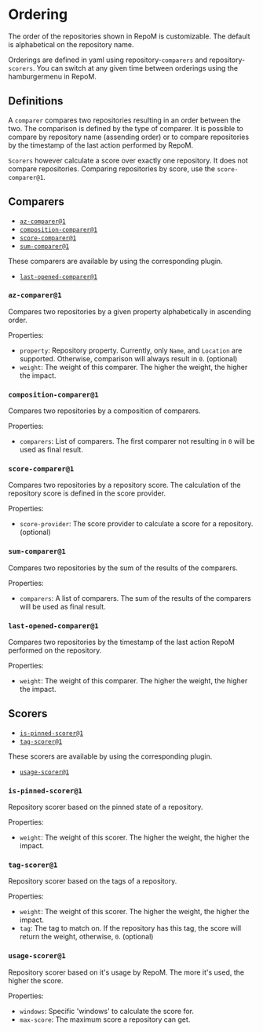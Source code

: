 # Ordering

The order of the repositories shown in RepoM is customizable. The default is alphabetical on the repository name.

Orderings are defined in yaml using repository-`comparers` and repository-`scorers`. You can switch at any given time between orderings using the hamburgermenu in RepoM.

## Definitions

A `comparer` compares two repositories resulting in an order between the two. The comparison is defined by the type of comparer. It is possible to compare by repository name (assending order) or to compare repositories by the timestamp of the last action performed by RepoM.

`Scorers` however calculate a score over exactly one repository. It does not compare repositories. Comparing repositories by score, use the `score-comparer@1`.

## Comparers

- [`az-comparer@1`](#az-comparer1)<!-- include: RepositoriesComparerConfigurationTests.CoreComparersMarkdown.verified.md -->
- [`composition-comparer@1`](#composition-comparer1)
- [`score-comparer@1`](#score-comparer1)
- [`sum-comparer@1`](#sum-comparer1)

These comparers are available by using the corresponding plugin.
- [`last-opened-comparer@1`](#last-opened-comparer1)

### `az-comparer@1`

Compares two repositories by a given property alphabetically in ascending order.<!-- include: RepositoriesComparerConfigurationTests.DocsRepositoriesComparerConfiguration_AlphabetComparerConfigurationV1.verified.md -->

Properties:

- `property`: Repository property. Currently, only `Name`, and `Location` are supported. Otherwise, comparison will always result in `0`. (optional)
- `weight`: The weight of this comparer. The higher the weight, the higher the impact.<!-- endInclude -->

### `composition-comparer@1`

Compares two repositories by a composition of comparers.<!-- include: RepositoriesComparerConfigurationTests.DocsRepositoriesComparerConfiguration_CompositionComparerConfigurationV1.verified.md -->

Properties:

- `comparers`: List of comparers. The first comparer not resulting in `0` will be used as final result.<!-- endInclude -->

### `score-comparer@1`

Compares two repositories by a repository score. The calculation of the repository score is defined in the score provider.<!-- include: RepositoriesComparerConfigurationTests.DocsRepositoriesComparerConfiguration_ScoreComparerConfigurationV1.verified.md -->

Properties:

- `score-provider`: The score provider to calculate a score for a repository. (optional)<!-- endInclude -->

### `sum-comparer@1`

Compares two repositories by the sum of the results of the comparers.<!-- include: RepositoriesComparerConfigurationTests.DocsRepositoriesComparerConfiguration_SumComparerConfigurationV1.verified.md -->

Properties:

- `comparers`: A list of comparers. The sum of the results of the comparers will be used as final result.<!-- endInclude -->

### `last-opened-comparer@1`

Compares two repositories by the timestamp of the last action RepoM performed on the repository.<!-- include: RepositoriesComparerConfigurationTests.DocsRepositoriesComparerConfiguration_LastOpenedConfigurationV1.verified.md -->

Properties:

- `weight`: The weight of this comparer. The higher the weight, the higher the impact.<!-- endInclude -->
<!-- endInclude -->

## Scorers

- [`is-pinned-scorer@1`](#is-pinned-scorer1)<!-- include: RepositoriesScorerConfigurationTests.CoreScorersMarkdown.verified.md -->
- [`tag-scorer@1`](#tag-scorer1)

These scorers are available by using the corresponding plugin.
- [`usage-scorer@1`](#usage-scorer1)

### `is-pinned-scorer@1`

Repository scorer based on the pinned state of a repository.<!-- include: RepositoriesScorerConfigurationTests.DocsRepositoriesScorerConfiguration_IsPinnedScorerConfigurationV1.verified.md -->

Properties:

- `weight`: The weight of this scorer. The higher the weight, the higher the impact.<!-- endInclude -->

### `tag-scorer@1`

Repository scorer based on the tags of a repository.<!-- include: RepositoriesScorerConfigurationTests.DocsRepositoriesScorerConfiguration_TagScorerConfigurationV1.verified.md -->

Properties:

- `weight`: The weight of this scorer. The higher the weight, the higher the impact.
- `tag`: The tag to match on. If the repository has this tag, the score will return the weight, otherwise, `0`. (optional)<!-- endInclude -->

### `usage-scorer@1`

Repository scorer based on it's usage by RepoM. The more it's used, the higher the score.<!-- include: RepositoriesScorerConfigurationTests.DocsRepositoriesScorerConfiguration_UsageScorerConfigurationV1.verified.md -->

Properties:

- `windows`: Specific 'windows' to calculate the score for. 
- `max-score`: The maximum score a repository can get.<!-- endInclude -->
<!-- endInclude -->
